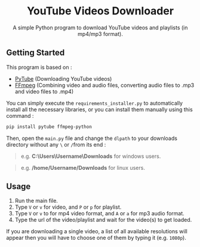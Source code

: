 <h1 align="center">YouTube Videos Downloader</h1>
<p align="center">
A simple Python program to download YouTube videos and playlists (in mp4/mp3 format).
</p>

## Getting Started

This program is based on :
* [PyTube](https://github.com/pytube/pytube) (Downloading YouTube videos)
* [FFmpeg](https://github.com/kkroening/ffmpeg-python) (Combining video and audio files, converting audio files to .mp3 and video files to .mp4)

You can simply execute the `requirements_installer.py` to 
automatically install all the necessary libraries, or you can 
install them manually using this command :
```Bash
pip install pytube ffmpeg-python
```
Then, open the `main.py` file and change the `dlpath` to your downloads directory without any `\` or `/`from its end :
> e.g. **C:\Users\Username\Downloads** for windows users.

> e.g. **/home/Username/Downloads** for linux users.

## Usage
1. Run the main file.
2. Type `V` or `v` for video, and `P` or `p` for playlist.
3. Type `V` or `v` to for mp4 video format, and `A` or `a` for mp3 audio format.
4. Type the url of the video/playlist and wait for the video(s) to get loaded.

If you are downloading a single video, a list of all available
 resolutions will appear then you will have to choose one of 
 them by typing it (e.g. `1080p`).
